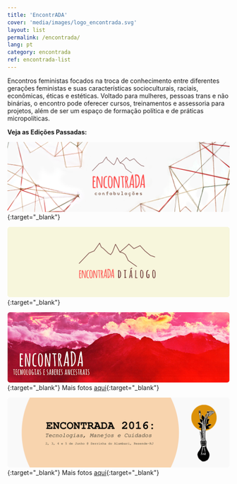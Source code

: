 ```yaml
---
title: 'EncontrADA'
cover: 'media/images/logo_encontrada.svg'
layout: list
permalink: /encontrada/
lang: pt
category: encontrada
ref: encontrada-list
---
```

Encontros feministas focados na troca de conhecimento entre diferentes gerações feministas e suas características socioculturais, raciais, econômicas, éticas e estéticas. Voltado para mulheres, pessoas trans e não binárias, o encontro pode oferecer cursos, treinamentos e assessoria para projetos, além de ser um espaço de formação política e de práticas micropolíticas.  

**Veja as Edições Passadas:**

[![](/media/images/programs/banner/encontrada_confabulacoes.svg)](https://silo.org.br/encontrada2024/){:target="_blank"}

[![](/media/images/encontrada19.jpg)](https://silo.org.br/encontrada-2019-di-logo/){:target="_blank"}
  
[![](/media/images/encontrada17.jpg)](http://encontrada.org){:target="_blank"}
Mais fotos [aqui](https://www.flickr.com/photos/152202556@N06/with/36762989454/){:target="_blank"}
  
[![](/media/images/encontrada16.jpg)](https://encontrada.hotglue.me/2016/){:target="_blank"}
Mais fotos [aqui](https://www.flickr.com/photos/152202556@N06/albums/72157685722066836){:target="_blank"}
